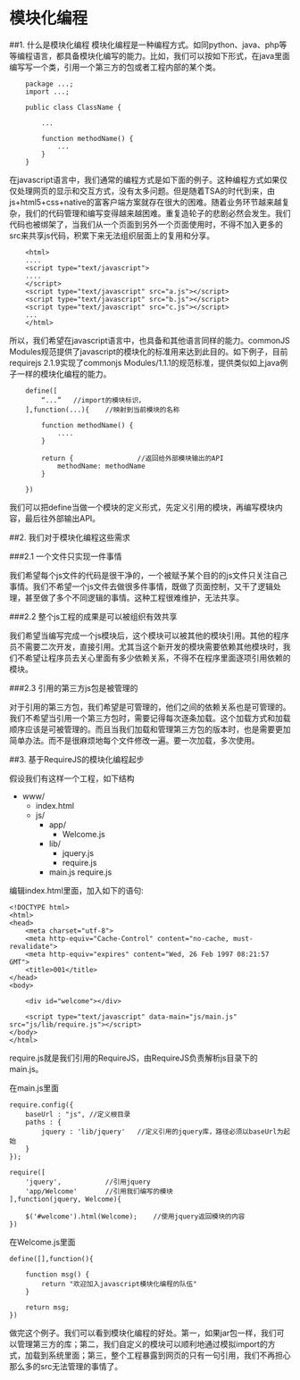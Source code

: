 模块化编程
=========

##1. 什么是模块化编程
模块化编程是一种编程方式。如同python、java、php等等编程语言，都具备模块化编写的能力。比如，我们可以按如下形式，在java里面编写写一个类，引用一个第三方的包或者工程内部的某个类。

```
	package ...;
	import ...;

	public class ClassName {

		...

		function methodName() {
			...
		}
	}
```

在javascript语言中，我们通常的编程方式是如下面的例子。这种编程方式如果仅仅处理网页的显示和交互方式，没有太多问题。但是随着TSA的时代到来，由js+html5+css+native的富客户端方案就存在很大的困难。随着业务环节越来越复杂，我们的代码管理和编写变得越来越困难。重复造轮子的悲剧必然会发生。我们代码也被绑架了，当我们从一个页面到另外一个页面使用时，不得不加入更多的src来共享js代码，积累下来无法组织层面上的复用和分享。

```
	<html>
	....
	<script type="text/javascript">
	....
	</script>
	<script type="text/javascript" src="a.js"></script>
	<script type="text/javascript" src="b.js"></script>
	<script type="text/javascript" src="c.js"></script>
	...
	</html>

```


所以，我们希望在javascript语言中，也具备和其他语言同样的能力。commonJS Modules规范提供了javascript的模块化的标准用来达到此目的。如下例子，目前requirejs 2.1.9实现了commonjs Modules/1.1.1的规范标准，提供类似如上java例子一样的模块化编程的能力。

```
	define([
		“...”	//import的模块标识，
	],function(...){	//映射到当前模块的名称

		function methodName() {
			....
		}

		return {				//返回给外部模块输出的API
			methodName: methodName
		}

	})

```

我们可以把define当做一个模块的定义形式，先定义引用的模块，再编写模块内容，最后往外部输出API。

##2. 我们对于模块化编程这些需求

###2.1 一个文件只实现一件事情

我们希望每个js文件的代码是很干净的，一个被赋予某个目的的js文件只关注自己事情。我们不希望一个js文件去做很多件事情，既做了页面控制，又干了逻辑处理，甚至做了多个不同逻辑的事情。这种工程很难维护，无法共享。

###2.2 整个js工程的成果是可以被组织有效共享

我们希望当编写完成一个js模块后，这个模块可以被其他的模块引用。其他的程序员不需要二次开发，直接引用。尤其当这个新开发的模块需要依赖其他模块时，我们不希望让程序员去关心里面有多少依赖关系，不得不在程序里面逐项引用依赖的模块。

###2.3 引用的第三方js包是被管理的

对于引用的第三方包，我们希望是可管理的，他们之间的依赖关系也是可管理的。我们不希望当引用一个第三方包时，需要记得每次逐条加载。这个加载方式和加载顺序应该是可被管理的。而且当我们加载和管理第三方包的版本时，也是需要更加简单办法。而不是很麻烦地每个文件修改一遍。要一次加载，多次使用。

##3. 基于RequireJS的模块化编程起步

假设我们有这样一个工程，如下结构

* www/
	* index.html
	* js/
		* app/
			* Welcome.js
		* lib/
			* jquery.js
			* require.js
		* main.js
		require.js

编辑index.html里面，加入如下的语句:
```
<!DOCTYPE html>
<html>
<head>
    <meta charset="utf-8">
    <meta http-equiv="Cache-Control" content="no-cache, must-revalidate">
    <meta http-equiv="expires" content="Wed, 26 Feb 1997 08:21:57 GMT">
    <title>001</title>
</head>
<body>

	<div id="welcome"></div>  

    <script type="text/javascript" data-main="js/main.js" src="js/lib/require.js"></script>
</body>
</html>
```
require.js就是我们引用的RequireJS，由RequireJS负责解析js目录下的main.js。

在main.js里面
```
require.config({
	baseUrl : "js",	//定义根目录
	paths : {
		jquery : 'lib/jquery'	//定义引用的jquery库，路径必须以baseUrl为起始
	}
});

require([
	'jquery',			//引用jquery
	'app/Welcome'		//引用我们编写的模块
],function(jquery, Welcome){

	$('#welcome').html(Welcome);	//使用jquery返回模块的内容
})

```

在Welcome.js里面
```
define([],function(){

	function msg() {
		return "欢迎加入javascript模块化编程的队伍"
	}

	return msg;
})
```

做完这个例子。我们可以看到模块化编程的好处。第一，如果jar包一样，我们可以管理第三方的库；第二，我们自定义的模块可以顺利地通过模拟import的方式，加载到系统里面；第三，整个工程暴露到网页的只有一句引用，我们不再担心那么多的src无法管理的事情了。